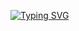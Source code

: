 [![Typing SVG](https://readme-typing-svg.herokuapp.com?font=Fira+Code&duration=8000&pause=1000&color=FF9A5D&center=true&vCenter=true&repeat=false&width=435&lines=Codifica%2C+Aprende%2C+Mejora%2C+Repite)](https://git.io/typing-svg)
